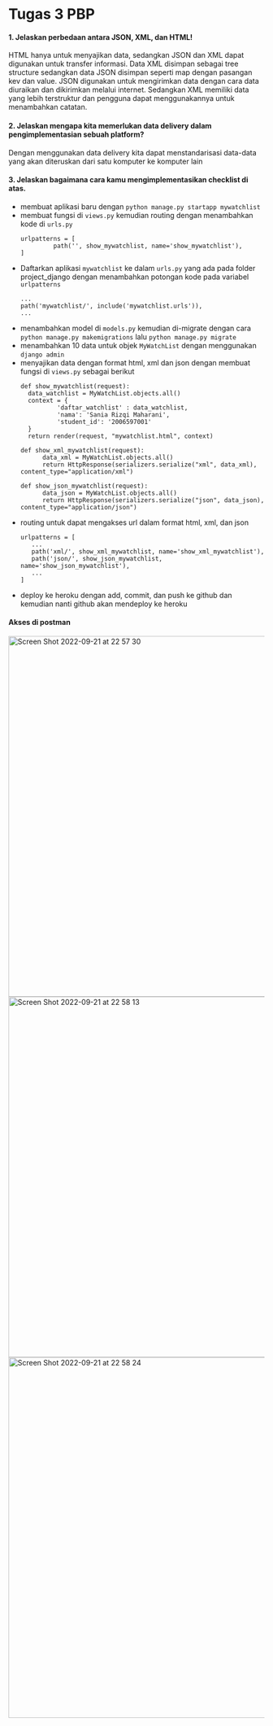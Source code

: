 
# Tugas 3 PBP

#### 1. Jelaskan perbedaan antara JSON, XML, dan HTML! 
   HTML hanya untuk menyajikan data, sedangkan JSON dan XML dapat digunakan untuk transfer informasi. Data XML disimpan sebagai tree structure sedangkan data JSON disimpan seperti map dengan pasangan kev dan value. JSON digunakan untuk mengirimkan data dengan cara data diuraikan dan dikirimkan melalui internet. Sedangkan XML memiliki data yang lebih terstruktur dan pengguna dapat menggunakannya untuk menambahkan catatan.

#### 2. Jelaskan mengapa kita memerlukan data delivery dalam pengimplementasian sebuah platform? ####
   Dengan menggunakan data delivery kita dapat menstandarisasi data-data yang akan diteruskan dari satu komputer ke komputer lain 

#### 3. Jelaskan bagaimana cara kamu mengimplementasikan checklist di atas. #### 
   * membuat aplikasi baru dengan `python manage.py startapp mywatchlist`
   * membuat fungsi di `views.py` kemudian routing dengan menambahkan kode di `urls.py`
      ```
      urlpatterns = [
               path('', show_mywatchlist, name='show_mywatchlist'),
      ]
      ```
   * Daftarkan aplikasi `mywatchlist` ke dalam `urls.py` yang ada pada folder project_django dengan menambahkan potongan kode pada variabel `urlpatterns`
      ```
      ...
      path('mywatchlist/', include('mywatchlist.urls')),
      ...
      ```
   * menambahkan model di `models.py` kemudian di-migrate dengan cara `python manage.py makemigrations` lalu `python manage.py migrate`
   * menambahkan 10 data untuk objek `MyWatchList` dengan menggunakan `django admin`
   * menyajikan data dengan format html, xml dan json dengan membuat fungsi di `views.py` sebagai berikut
      ```
      def show_mywatchlist(request):
        data_watchlist = MyWatchList.objects.all()
        context = {
                'daftar_watchlist' : data_watchlist,
                'nama': 'Sania Rizqi Maharani',
                'student_id': '2006597001'
        }
        return render(request, "mywatchlist.html", context)

      def show_xml_mywatchlist(request):
            data_xml = MyWatchList.objects.all()
            return HttpResponse(serializers.serialize("xml", data_xml), content_type="application/xml")

      def show_json_mywatchlist(request):
            data_json = MyWatchList.objects.all()
            return HttpResponse(serializers.serialize("json", data_json), content_type="application/json")
      ```
   * routing untuk dapat mengakses url dalam format html, xml, dan json
      ```
      urlpatterns = [
         ...
         path('xml/', show_xml_mywatchlist, name='show_xml_mywatchlist'),
         path('json/', show_json_mywatchlist, name='show_json_mywatchlist'),
         ...
      ]
      
      ```
   * deploy ke heroku dengan add, commit, dan push ke github dan kemudian nanti github akan mendeploy ke heroku

#### Akses di postman

<img width="709" alt="Screen Shot 2022-09-21 at 22 57 30" src="https://user-images.githubusercontent.com/71616521/191582880-abe5843e-6d6e-406f-8d6f-3bb8cf2acca5.png">
<img width="709" alt="Screen Shot 2022-09-21 at 22 58 13" src="https://user-images.githubusercontent.com/71616521/191582979-23679566-81b6-4dc1-a685-88df8db778fa.png">
<img width="709" alt="Screen Shot 2022-09-21 at 22 58 24" src="https://user-images.githubusercontent.com/71616521/191582996-0ffbd2b1-8040-48f7-ab17-fb64aa8cdb4f.png">

